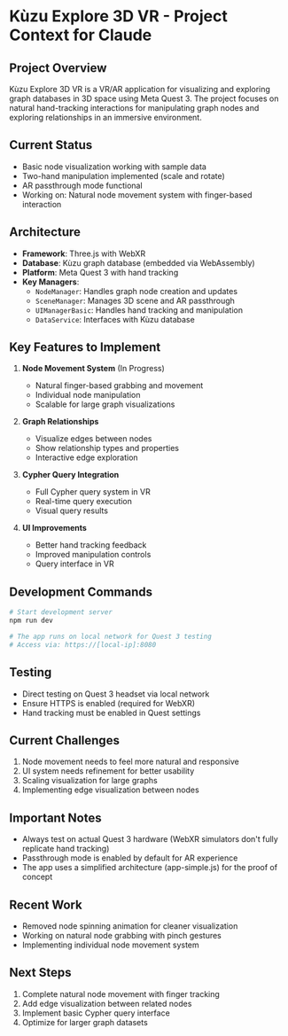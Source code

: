 # Kùzu Explore 3D VR - Project Context for Claude

## Project Overview
Kùzu Explore 3D VR is a VR/AR application for visualizing and exploring graph databases in 3D space using Meta Quest 3. The project focuses on natural hand-tracking interactions for manipulating graph nodes and exploring relationships in an immersive environment.

## Current Status
- Basic node visualization working with sample data
- Two-hand manipulation implemented (scale and rotate)
- AR passthrough mode functional
- Working on: Natural node movement system with finger-based interaction

## Architecture
- **Framework**: Three.js with WebXR
- **Database**: Kùzu graph database (embedded via WebAssembly)
- **Platform**: Meta Quest 3 with hand tracking
- **Key Managers**:
  - `NodeManager`: Handles graph node creation and updates
  - `SceneManager`: Manages 3D scene and AR passthrough
  - `UIManagerBasic`: Handles hand tracking and manipulation
  - `DataService`: Interfaces with Kùzu database

## Key Features to Implement
1. **Node Movement System** (In Progress)
   - Natural finger-based grabbing and movement
   - Individual node manipulation
   - Scalable for large graph visualizations

2. **Graph Relationships**
   - Visualize edges between nodes
   - Show relationship types and properties
   - Interactive edge exploration

3. **Cypher Query Integration**
   - Full Cypher query system in VR
   - Real-time query execution
   - Visual query results

4. **UI Improvements**
   - Better hand tracking feedback
   - Improved manipulation controls
   - Query interface in VR

## Development Commands
```bash
# Start development server
npm run dev

# The app runs on local network for Quest 3 testing
# Access via: https://[local-ip]:8080
```

## Testing
- Direct testing on Quest 3 headset via local network
- Ensure HTTPS is enabled (required for WebXR)
- Hand tracking must be enabled in Quest settings

## Current Challenges
1. Node movement needs to feel more natural and responsive
2. UI system needs refinement for better usability
3. Scaling visualization for large graphs
4. Implementing edge visualization between nodes

## Important Notes
- Always test on actual Quest 3 hardware (WebXR simulators don't fully replicate hand tracking)
- Passthrough mode is enabled by default for AR experience
- The app uses a simplified architecture (app-simple.js) for the proof of concept

## Recent Work
- Removed node spinning animation for cleaner visualization
- Working on natural node grabbing with pinch gestures
- Implementing individual node movement system

## Next Steps
1. Complete natural node movement with finger tracking
2. Add edge visualization between related nodes
3. Implement basic Cypher query interface
4. Optimize for larger graph datasets